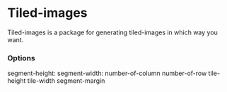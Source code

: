 # Tiled-images
Tiled-images is a package for generating tiled-images in which way you want. 

### Options

segment-height: 
segment-width:
number-of-column
number-of-row
tile-height
tile-width
segment-margin